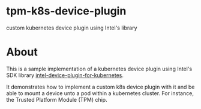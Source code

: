 # tpm-k8s-device-plugin
custom kubernetes device plugin using Intel's library

# About
This is a sample implementation of a kubernetes device plugin using Intel's SDK library [intel-device-plugin-for-kubernetes](https://github.com/intel/intel-device-plugins-for-kubernetes).

It demonstrates how to implement a custom k8s device plugin with it and be able to mount a device unto a pod within a kubernetes cluster. For instance, the Trusted Platform Module (TPM) chip.
